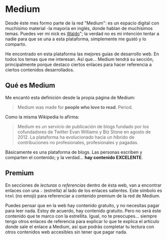 # Medium

Desde éste mes formo parte de la red "Medium": es un espacio digital con muchísimo material -la mayoría en inglés, donde hablan de muchísimos temas. Puedes ver mi nick es [Waldo](https://medium.com/@walddo)"; la verdad no es mi intención tentar a nadie para que se una a esta plataforma, simplemente me gustó y lo comparto.  

He encontrado en esta plataforma las mejores guías de desarrollo web. En todos los temas que me interesan. Así que... Medium tendrá su sección, principalmente porque destaco ciertos enlaces para hacer referencia a ciertos contenidos desarrollados.

## Qué es Medium

Me encantó esta definición desde la propia página de Medium:

>Medium was made for **people who love to read**. Period.

Como la misma Wikipedia lo afirma: 
>Medium es un servicio de publicación de blogs fundado por los cofundadores de Twitter Evan Williams y Biz Stone en agosto de 2012. La plataforma ha evolucionado hacia un híbrido de contribuciones no profesionales, profesionales y pagadas. 

Básicamente es una plataforma de blogs. Las personas escriben y comparten el contenido; y la verdad... **hay contenido EXCELENTE**.

## Premium

En secciones de _lecturas_ o _referencias_ dentro de ésta web, van a encontrar enlaces con una `☆` (estrella) al lado de los enlaces salientes. Este símbolo es `html` (no emoji) para referenciar a contenido premium de la red de Medium. 

Puedes pensar que en la web hay contenido gratuito, y no necesitas pagar para leer nada. Estoy de acuerdo, hay contenido gratuito. Pero no será éste contenido que te marco con la estrellita. Igual, no te preocupes... siempre tengo otros enlaces de referencia para explicar lo que te explica el artículo donde sale el enlace a Medium, así que podrás completar tu lectura con otros contenidos web accesibles sin tener que pagar nada.
